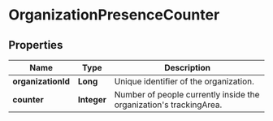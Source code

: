 # OrganizationPresenceCounter
## Properties

Name | Type | Description
------------ | ------------- | -------------
**organizationId** | **Long** | Unique identifier of the organization.
**counter** | **Integer** | Number of people currently inside the organization&#39;s trackingArea.



